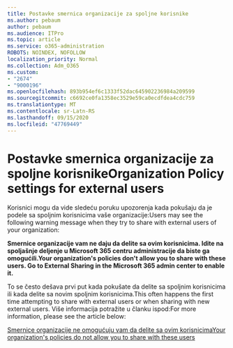 ```yaml
---
title: Postavke smernica organizacije za spoljne korisnike
ms.author: pebaum
author: pebaum
ms.audience: ITPro
ms.topic: article
ms.service: o365-administration
ROBOTS: NOINDEX, NOFOLLOW
localization_priority: Normal
ms.collection: Adm_O365
ms.custom:
- "2674"
- "9000196"
ms.openlocfilehash: 893b954ef6c1333f52dac645902236984a209599
ms.sourcegitcommit: c6692ce0fa1358ec3529e59ca0ecdfdea4cdc759
ms.translationtype: MT
ms.contentlocale: sr-Latn-RS
ms.lasthandoff: 09/15/2020
ms.locfileid: "47769449"
---
```

# <a name="organization-policy-settings-for-external-users"></a><span data-ttu-id="47875-102">Postavke smernica organizacije za spoljne korisnike</span><span class="sxs-lookup"><span data-stu-id="47875-102">Organization Policy settings for external users</span></span>

<span data-ttu-id="47875-103">Korisnici mogu da vide sledeću poruku upozorenja kada pokušaju da je podele sa spoljnim korisnicima vaše organizacije:</span><span class="sxs-lookup"><span data-stu-id="47875-103">Users may see the following warning message when they try to share with external users of your organization:</span></span> 

   <span data-ttu-id="47875-104">**Smernice organizacije vam ne daju da delite sa ovim korisnicima. Idite na spoljašnje deljenje u Microsoft 365 centru administracije da biste ga omogućili.**</span><span class="sxs-lookup"><span data-stu-id="47875-104">**Your organization's policies don't allow you to share with these users. Go to External Sharing in the Microsoft 365 admin center to enable it.**</span></span> 

<span data-ttu-id="47875-105">To se često dešava prvi put kada pokušate da delite sa spoljnim korisnicima ili kada delite sa novim spoljnim korisnicima.</span><span class="sxs-lookup"><span data-stu-id="47875-105">This often happens the first time attempting to share with external users or when sharing with new external users.</span></span> <span data-ttu-id="47875-106">Više informacija potražite u članku ispod:</span><span class="sxs-lookup"><span data-stu-id="47875-106">For more information, please see the article below:</span></span>

[<span data-ttu-id="47875-107">Smernice organizacije ne omogućuju vam da delite sa ovim korisnicima</span><span class="sxs-lookup"><span data-stu-id="47875-107">Your organization's policies do not allow you to share with these users</span></span>](https://docs.microsoft.com/sharepoint/support/administration/organization-policies-do-not-allow-you-to-share-with-users-error)






